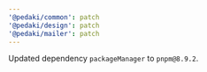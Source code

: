 ```yaml
---
'@pedaki/common': patch
'@pedaki/design': patch
'@pedaki/mailer': patch
---
```


Updated dependency `packageManager` to `pnpm@8.9.2`.
